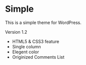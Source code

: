 Simple
===
This is a simple theme for WordPress.

Version 1.2
* HTML5 & CSS3 feature
* Single column
* Elegent color
* Originized Comments List